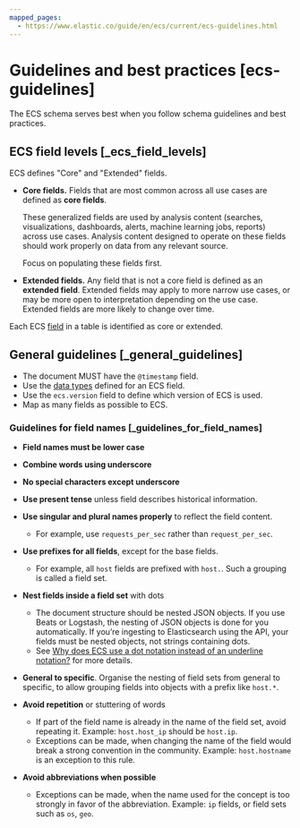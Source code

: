 ```yaml
---
mapped_pages:
  - https://www.elastic.co/guide/en/ecs/current/ecs-guidelines.html
---
```


# Guidelines and best practices [ecs-guidelines]

The ECS schema serves best when you follow schema guidelines and best practices.


## ECS field levels [_ecs_field_levels]

ECS defines "Core" and "Extended" fields.

* **Core fields.** Fields that are most common across all use cases are defined as **core fields**.

    These generalized fields are used by analysis content (searches, visualizations, dashboards, alerts, machine learning jobs, reports) across use cases. Analysis content designed to operate on these fields should work properly on data from any relevant source.

    Focus on populating these fields first.

* **Extended fields.** Any field that is not a core field is defined as an **extended field**. Extended fields may apply to more narrow use cases, or may be more open to interpretation depending on the use case. Extended fields are more likely to change over time.

Each ECS [field](/reference/ecs-field-reference.md) in a table is identified as core or extended.


## General guidelines [_general_guidelines]

* The document MUST have the `@timestamp` field.
* Use the [data types](elasticsearch://docs/reference/elasticsearch/mapping-reference/field-data-types.md) defined for an ECS field.
* Use the `ecs.version` field to define which version of ECS is used.
* Map as many fields as possible to ECS.


### Guidelines for field names [_guidelines_for_field_names]

* **Field names must be lower case**
* **Combine words using underscore**
* **No special characters except underscore**
* **Use present tense** unless field describes historical information.
* **Use singular and plural names properly** to reflect the field content.

    * For example, use `requests_per_sec` rather than `request_per_sec`.

* **Use prefixes for all fields**, except for the base fields.

    * For example, all `host` fields are prefixed with `host.`. Such a grouping is called a field set.

* **Nest fields inside a field set** with dots

    * The document structure should be nested JSON objects. If you use Beats or Logstash, the nesting of JSON objects is done for you automatically. If you’re ingesting to Elasticsearch using the API, your fields must be nested objects, not strings containing dots.
    * See [Why does ECS use a dot notation instead of an underline notation?](/reference/ecs-faq.md#dot-notation) for more details.

* **General to specific**. Organise the nesting of field sets from general to specific, to allow grouping fields into objects with a prefix like `host.*`.
* **Avoid repetition** or stuttering of words

    * If part of the field name is already in the name of the field set, avoid repeating it. Example: `host.host_ip` should be `host.ip`.
    * Exceptions can be made, when changing the name of the field would break a strong convention in the community. Example: `host.hostname` is an exception to this rule.

* **Avoid abbreviations when possible**

    * Exceptions can be made, when the name used for the concept is too strongly in favor of the abbreviation. Example: `ip` fields, or field sets such as `os`, `geo`.
